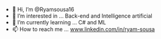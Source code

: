 - 👋 Hi, I’m @Ryamsousa16
- 👀 I’m interested in ... Back-end and Intelligence artificial
- 🌱 I’m currently learning ... C# and ML
- 📫 How to reach me ... www.linkedin.com/in/ryam-sousa
